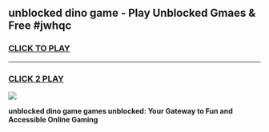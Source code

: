 
## unblocked dino game - Play Unblocked Gmaes & Free #jwhqc
<h3>
<a href="https://news.freeplayer.one?title=unblocked_dino_game&ref=24F">CLICK TO PLAY</a></h3>
<hr>

<h3>
<a href="https://news.freeplayer.one?title=unblocked_dino_game&ref=24F">CLICK 2 PLAY</a>
  
</h3>

<a href="https://news.freeplayer.one?title=unblocked_dino_game&ref=24F/"><img src="https://clearcache.store/games.png"></a>


**unblocked dino game games unblocked: Your Gateway to Fun and Accessible Online Gaming**
